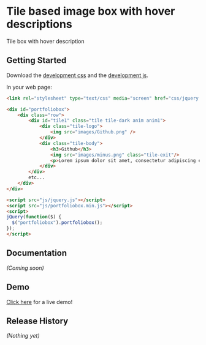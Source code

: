 # Tile based image box with hover descriptions

Tile box with hover description

## Getting Started

Download the [development css][min] and the [development js][max].

[min]: https://github.com/nikrich/infobox/blob/master/src/portfoliobox.css
[max]: https://github.com/nikrich/infobox/blob/master/src/portfoliobox.js

In your web page:

```html
<link rel="stylesheet" type="text/css" media="screen" href="css/jquery.portfoliobox.css">
```
```html
<div id="portfoliobox">
	<div class="row">
		<div id="tile1" class="tile tile-dark anim anim1">
			<div class="tile-logo">
				<img src="images/Github.png" />
			</div>
			<div class="tile-body">
				<h3>Github</h3>
				<img src="images/minus.png" class="tile-exit"/>
				<p>Lorem ipsum dolor sit amet, consectetur adipiscing elit, sed do eiusmod tempor incididunt ut</p>                        
			</div>
		</div>
		etc...
	</div>
</div>
```
```html
<script src="js/jquery.js"></script>
<script src="js/portfoliobox.min.js"></script>
<script>
jQuery(function($) {
  $("portfoliobox").portfoliobox();
});
</script>
```

## Documentation
_(Coming soon)_

## Demo
<a href="http://nikrich.github.io/infobox">Click here</a> for a live demo!

## Release History
_(Nothing yet)_
